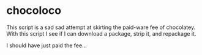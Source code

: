 # chocoloco

This script is a sad sad attempt at skirting the paid-ware fee of chocolatey. With this script I see if I can download a package, strip it, and repackage it.

I should have just paid the fee...
